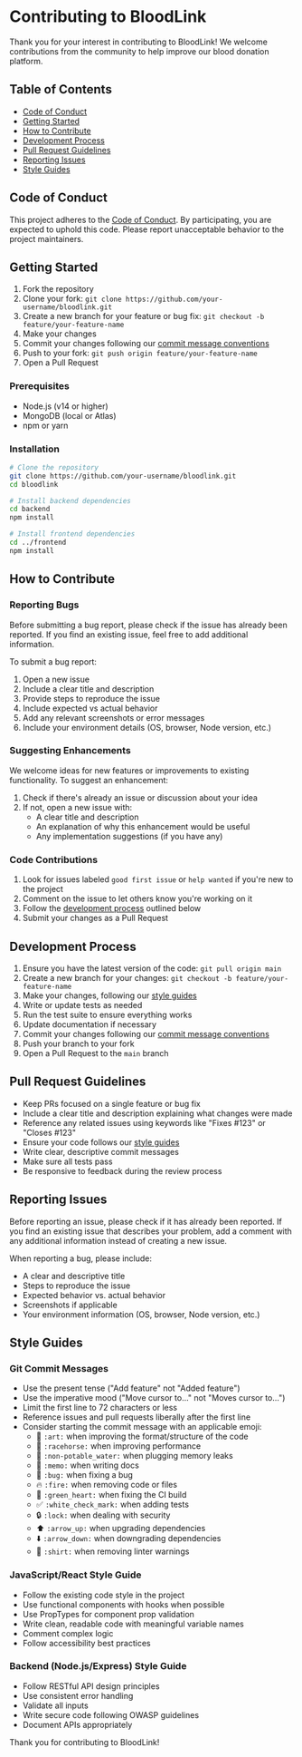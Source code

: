 # Contributing to BloodLink

Thank you for your interest in contributing to BloodLink! We welcome contributions from the community to help improve our blood donation platform.

## Table of Contents

- [Code of Conduct](#code-of-conduct)
- [Getting Started](#getting-started)
- [How to Contribute](#how-to-contribute)
- [Development Process](#development-process)
- [Pull Request Guidelines](#pull-request-guidelines)
- [Reporting Issues](#reporting-issues)
- [Style Guides](#style-guides)

## Code of Conduct

This project adheres to the [Code of Conduct](CODE_OF_CONDUCT.md). By participating, you are expected to uphold this code. Please report unacceptable behavior to the project maintainers.

## Getting Started

1. Fork the repository
2. Clone your fork: `git clone https://github.com/your-username/bloodlink.git`
3. Create a new branch for your feature or bug fix: `git checkout -b feature/your-feature-name`
4. Make your changes
5. Commit your changes following our [commit message conventions](#git-commit-messages)
6. Push to your fork: `git push origin feature/your-feature-name`
7. Open a Pull Request

### Prerequisites

- Node.js (v14 or higher)
- MongoDB (local or Atlas)
- npm or yarn

### Installation

```bash
# Clone the repository
git clone https://github.com/your-username/bloodlink.git
cd bloodlink

# Install backend dependencies
cd backend
npm install

# Install frontend dependencies
cd ../frontend
npm install
```

## How to Contribute

### Reporting Bugs

Before submitting a bug report, please check if the issue has already been reported. If you find an existing issue, feel free to add additional information.

To submit a bug report:

1. Open a new issue
2. Include a clear title and description
3. Provide steps to reproduce the issue
4. Include expected vs actual behavior
5. Add any relevant screenshots or error messages
6. Include your environment details (OS, browser, Node version, etc.)

### Suggesting Enhancements

We welcome ideas for new features or improvements to existing functionality. To suggest an enhancement:

1. Check if there's already an issue or discussion about your idea
2. If not, open a new issue with:
   - A clear title and description
   - An explanation of why this enhancement would be useful
   - Any implementation suggestions (if you have any)

### Code Contributions

1. Look for issues labeled `good first issue` or `help wanted` if you're new to the project
2. Comment on the issue to let others know you're working on it
3. Follow the [development process](#development-process) outlined below
4. Submit your changes as a Pull Request

## Development Process

1. Ensure you have the latest version of the code: `git pull origin main`
2. Create a new branch for your changes: `git checkout -b feature/your-feature-name`
3. Make your changes, following our [style guides](#style-guides)
4. Write or update tests as needed
5. Run the test suite to ensure everything works
6. Update documentation if necessary
7. Commit your changes following our [commit message conventions](#git-commit-messages)
8. Push your branch to your fork
9. Open a Pull Request to the `main` branch

## Pull Request Guidelines

- Keep PRs focused on a single feature or bug fix
- Include a clear title and description explaining what changes were made
- Reference any related issues using keywords like "Fixes #123" or "Closes #123"
- Ensure your code follows our [style guides](#style-guides)
- Write clear, descriptive commit messages
- Make sure all tests pass
- Be responsive to feedback during the review process

## Reporting Issues

Before reporting an issue, please check if it has already been reported. If you find an existing issue that describes your problem, add a comment with any additional information instead of creating a new issue.

When reporting a bug, please include:

- A clear and descriptive title
- Steps to reproduce the issue
- Expected behavior vs. actual behavior
- Screenshots if applicable
- Your environment information (OS, browser, Node version, etc.)

## Style Guides

### Git Commit Messages

- Use the present tense ("Add feature" not "Added feature")
- Use the imperative mood ("Move cursor to..." not "Moves cursor to...")
- Limit the first line to 72 characters or less
- Reference issues and pull requests liberally after the first line
- Consider starting the commit message with an applicable emoji:
  - :art: `:art:` when improving the format/structure of the code
  - :racehorse: `:racehorse:` when improving performance
  - :non-potable_water: `:non-potable_water:` when plugging memory leaks
  - :memo: `:memo:` when writing docs
  - :bug: `:bug:` when fixing a bug
  - :fire: `:fire:` when removing code or files
  - :green_heart: `:green_heart:` when fixing the CI build
  - :white_check_mark: `:white_check_mark:` when adding tests
  - :lock: `:lock:` when dealing with security
  - :arrow_up: `:arrow_up:` when upgrading dependencies
  - :arrow_down: `:arrow_down:` when downgrading dependencies
  - :shirt: `:shirt:` when removing linter warnings

### JavaScript/React Style Guide

- Follow the existing code style in the project
- Use functional components with hooks when possible
- Use PropTypes for component prop validation
- Write clean, readable code with meaningful variable names
- Comment complex logic
- Follow accessibility best practices

### Backend (Node.js/Express) Style Guide

- Follow RESTful API design principles
- Use consistent error handling
- Validate all inputs
- Write secure code following OWASP guidelines
- Document APIs appropriately

Thank you for contributing to BloodLink!